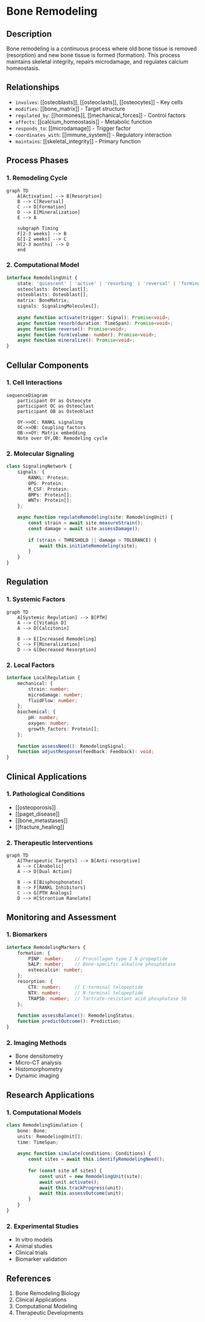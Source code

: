 # Bone Remodeling

## Description
Bone remodeling is a continuous process where old bone tissue is removed (resorption) and new bone tissue is formed (formation). This process maintains skeletal integrity, repairs microdamage, and regulates calcium homeostasis.

## Relationships
- `involves`: [[osteoblasts]], [[osteoclasts]], [[osteocytes]] - Key cells
- `modifies`: [[bone_matrix]] - Target structure
- `regulated_by`: [[hormones]], [[mechanical_forces]] - Control factors
- `affects`: [[calcium_homeostasis]] - Metabolic function
- `responds_to`: [[microdamage]] - Trigger factor
- `coordinates_with`: [[immune_system]] - Regulatory interaction
- `maintains`: [[skeletal_integrity]] - Primary function

## Process Phases

### 1. Remodeling Cycle
```mermaid
graph TD
    A[Activation] --> B[Resorption]
    B --> C[Reversal]
    C --> D[Formation]
    D --> E[Mineralization]
    E --> A
    
    subgraph Timing
    F[2-3 weeks] --> B
    G[1-2 weeks] --> C
    H[2-3 months] --> D
    end
```

### 2. Computational Model
```typescript
interface RemodelingUnit {
    state: 'quiescent' | 'active' | 'resorbing' | 'reversal' | 'forming';
    osteoclasts: Osteoclast[];
    osteoblasts: Osteoblast[];
    matrix: BoneMatrix;
    signals: SignalingMolecules[];
    
    async function activate(trigger: Signal): Promise<void>;
    async function resorb(duration: TimeSpan): Promise<void>;
    async function reverse(): Promise<void>;
    async function form(volume: number): Promise<void>;
    async function mineralize(): Promise<void>;
}
```

## Cellular Components

### 1. Cell Interactions
```mermaid
sequenceDiagram
    participant OY as Osteocyte
    participant OC as Osteoclast
    participant OB as Osteoblast
    
    OY->>OC: RANKL signaling
    OC->>OB: Coupling factors
    OB->>OY: Matrix embedding
    Note over OY,OB: Remodeling cycle
```

### 2. Molecular Signaling
```typescript
class SignalingNetwork {
    signals: {
        RANKL: Protein;
        OPG: Protein;
        M_CSF: Protein;
        BMPs: Protein[];
        WNTs: Protein[];
    };

    async function regulateRemodeling(site: RemodelingUnit) {
        const strain = await site.measureStrain();
        const damage = await site.assessDamage();
        
        if (strain < THRESHOLD || damage > TOLERANCE) {
            await this.initiateRemodeling(site);
        }
    }
}
```

## Regulation

### 1. Systemic Factors
```mermaid
graph TD
    A[Systemic Regulation] --> B[PTH]
    A --> C[Vitamin D]
    A --> D[Calcitonin]
    
    B --> E[Increased Remodeling]
    C --> F[Mineralization]
    D --> G[Decreased Resorption]
```

### 2. Local Factors
```typescript
interface LocalRegulation {
    mechanical: {
        strain: number;
        microdamage: number;
        fluidFlow: number;
    };
    biochemical: {
        pH: number;
        oxygen: number;
        growth_factors: Protein[];
    };
    
    function assessNeed(): RemodelingSignal;
    function adjustResponse(feedback: Feedback): void;
}
```

## Clinical Applications

### 1. Pathological Conditions
- [[osteoporosis]]
- [[paget_disease]]
- [[bone_metastases]]
- [[fracture_healing]]

### 2. Therapeutic Interventions
```mermaid
graph TD
    A[Therapeutic Targets] --> B[Anti-resorptive]
    A --> C[Anabolic]
    A --> D[Dual Action]
    
    B --> E[Bisphosphonates]
    B --> F[RANKL Inhibitors]
    C --> G[PTH Analogs]
    D --> H[Strontium Ranelate]
```

## Monitoring and Assessment

### 1. Biomarkers
```typescript
interface RemodelingMarkers {
    formation: {
        PINP: number;    // Procollagen type I N propeptide
        bALP: number;    // Bone-specific alkaline phosphatase
        osteocalcin: number;
    };
    resorption: {
        CTX: number;     // C-terminal telopeptide
        NTX: number;     // N-terminal telopeptide
        TRAP5b: number;  // Tartrate-resistant acid phosphatase 5b
    };
    
    function assessBalance(): RemodelingStatus;
    function predictOutcome(): Prediction;
}
```

### 2. Imaging Methods
- Bone densitometry
- Micro-CT analysis
- Histomorphometry
- Dynamic imaging

## Research Applications

### 1. Computational Models
```typescript
class RemodelingSimulation {
    bone: Bone;
    units: RemodelingUnit[];
    time: TimeSpan;
    
    async function simulate(conditions: Conditions) {
        const sites = await this.identifyRemodelingNeed();
        
        for (const site of sites) {
            const unit = new RemodelingUnit(site);
            await unit.activate();
            await this.trackProgress(unit);
            await this.assessOutcome(unit);
        }
    }
}
```

### 2. Experimental Studies
- In vitro models
- Animal studies
- Clinical trials
- Biomarker validation

## References
1. Bone Remodeling Biology
2. Clinical Applications
3. Computational Modeling
4. Therapeutic Developments 